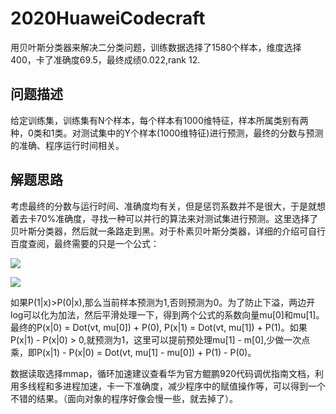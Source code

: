# 2020HuaweiCodecraft
用贝叶斯分类器来解决二分类问题，训练数据选择了1580个样本，维度选择400，卡了准确度69.5，最终成绩0.022,rank 12.

## 问题描述
给定训练集，训练集有N个样本，每个样本有1000维特征，样本所属类别有两种，0类和1类。对测试集中的Y个样本(1000维特征)进行预测，最终的分数与预测的准确、程序运行时间相关。

## 解题思路
考虑最终的分数与运行时间、准确度均有关，但是惩罚系数并不是很大，于是就想着去卡70%准确度，寻找一种可以并行的算法来对测试集进行预测。这里选择了贝叶斯分类器，然后就一条路走到黑。对于朴素贝叶斯分类器，详细的介绍可自行百度查阅，最终需要的只是一个公式：

![](http://latex.codecogs.com/gif.latex?P(0|x)=P(x_{1}|0)*P(x_{2}|0)*P(x_{3}|0)*...*P(x_{k}|0)*P(0))

![](http://latex.codecogs.com/gif.latex?P(1|x)=P(x_{1}|1)*P(x_{2}|1)*P(x_{3}|1)*...*P(x_{k}|1)*P(1))

如果P(1|x)>P(0|x),那么当前样本预测为1,否则预测为0。为了防止下溢，两边开log可以化为加法，然后平滑处理一下，得到两个公式的系数向量mu[0]和mu[1]。最终的P(x|0) = Dot(vt, mu[0]) + P(0), P(x|1) = Dot(vt, mu[1]) + P(1)。如果 P(x|1) - P(x|0) > 0,就预测为1，这里可以提前预处理mu[1] - m[0],少做一次点乘，即P(x|1) - P(x|0) = Dot(vt, mu[1] - mu[0]) + P(1) - P(0)。

数据读取选择mmap，循环加速建议查看华为官方鲲鹏920代码调优指南文档，利用多线程和多进程加速，卡一下准确度，减少程序中的赋值操作等，可以得到一个不错的结果。（面向对象的程序好像会慢一些，就去掉了）。

